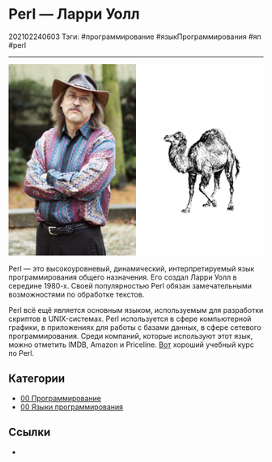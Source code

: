 # Perl — Ларри Уолл

202102240603
Тэги: #программирование #языкПрограммирования #яп #perl
___

![Perl — Ларри Уолл](../assets/Perl%20-%20%D0%9B%D0%B0%D1%80%D1%80%D0%B8%20%D0%A3%D0%BE%D0%BB%D0%BB.jpg)

Perl — это высокоуровневый, динамический, интерпретируемый язык программирования общего назначения. Его создал Ларри Уолл в середине 1980-х. Своей популярностью Perl обязан замечательными возможностями по обработке текстов.  
  
Perl всё ещё является основным языком, используемым для разработки скриптов в UNIX-системах. Perl используется в сфере компьютерной графики, в приложениях для работы с базами данных, в сфере сетевого программирования. Среди компаний, которые используют этот язык, можно отметить IMDB, Amazon и Priceline. [Вот](https://www.onlinefreecourse.net/perl-programming-for-beginners-udemy-free-download/) хороший учебный курс по Perl.

## Категории

- [00 Программирование](00%20%D0%9F%D1%80%D0%BE%D0%B3%D1%80%D0%B0%D0%BC%D0%BC%D0%B8%D1%80%D0%BE%D0%B2%D0%B0%D0%BD%D0%B8%D0%B5.md)
- [00 Языки программирования](00%20%D0%AF%D0%B7%D1%8B%D0%BA%D0%B8%20%D0%BF%D1%80%D0%BE%D0%B3%D1%80%D0%B0%D0%BC%D0%BC%D0%B8%D1%80%D0%BE%D0%B2%D0%B0%D0%BD%D0%B8%D1%8F.md)

## Ссылки

- 
